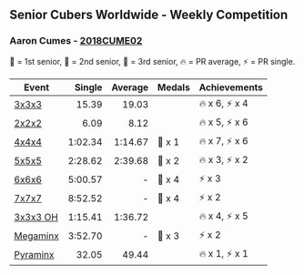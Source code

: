 ## Senior Cubers Worldwide - Weekly Competition
### Aaron Cumes - [2018CUME02](https://www.worldcubeassociation.org/persons/2018CUME02)

🥇 = 1st senior, 🥈 = 2nd senior, 🥉 = 3rd senior, 🔥 = PR average, ⚡ = PR single.

| Event | Single | Average | Medals | Achievements|
| -- | --: | --: | :-- | :-- |
| [3x3x3](aaron_cumes/333.md) | 15.39 | 19.03 |  | 🔥 x 6, ⚡ x 4 |
| [2x2x2](aaron_cumes/222.md) | 6.09 | 8.12 |  | 🔥 x 5, ⚡ x 6 |
| [4x4x4](aaron_cumes/444.md) | 1:02.34 | 1:14.67 | 🥉 x 1 | 🔥 x 7, ⚡ x 6 |
| [5x5x5](aaron_cumes/555.md) | 2:28.62 | 2:39.68 | 🥉 x 2 | 🔥 x 3, ⚡ x 2 |
| [6x6x6](aaron_cumes/666.md) | 5:00.57 | - | 🥉 x 4 | ⚡ x 3 |
| [7x7x7](aaron_cumes/777.md) | 8:52.52 | - | 🥉 x 4 | ⚡ x 2 |
| [3x3x3 OH](aaron_cumes/333oh.md) | 1:15.41 | 1:36.72 |  | 🔥 x 4, ⚡ x 5 |
| [Megaminx](aaron_cumes/minx.md) | 3:52.70 | - | 🥉 x 3 | ⚡ x 2 |
| [Pyraminx](aaron_cumes/pyram.md) | 32.05 | 49.44 |  | 🔥 x 1, ⚡ x 1 |

<!-- Global site tag (gtag.js) - Google Analytics -->
<script async src="https://www.googletagmanager.com/gtag/js?id=UA-86348435-3"></script>
<script>window.dataLayer = window.dataLayer || []; function gtag() {dataLayer.push(arguments);} gtag('js', new Date()); gtag('config', 'UA-86348435-3');</script>
